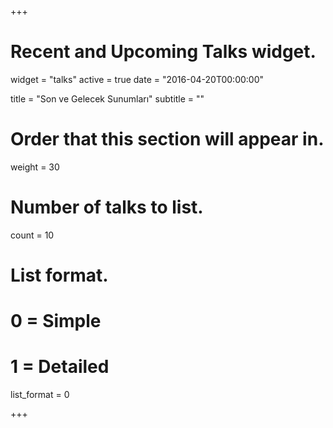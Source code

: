 +++
# Recent and Upcoming Talks widget.
widget = "talks"
active = true
date = "2016-04-20T00:00:00"

title = "Son ve Gelecek Sunumları"
subtitle = ""

# Order that this section will appear in.
weight = 30

# Number of talks to list.
count = 10

# List format.
#   0 = Simple
#   1 = Detailed
list_format = 0

+++

